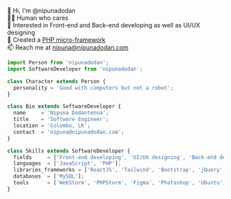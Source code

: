 👋 Hi, I'm @nipunadodan  
🧑🏻 Human who cares  
👀 Interested in Front-end and Back-end developing as well as UI/UX designing  
🙈 Created a [PHP micro-framework](https://github.com/nipunadodan/orange)  
📫 Reach me at nipuna@nipunadodan.com

```js
import Person from 'nipunadodan';
import SoftwareDeveloper from 'nipunadodan';

class Character extends Person {
  personality = 'Good with computers but not a robot';
}

class Bio extends SoftwareDeveloper {
  name     = 'Nipuna Dodantenna';
  title    = 'Software Engineer';
  location = 'Colombo, LK';
  contact  = 'nipuna@nipunadodan.com';
}

class Skills extends SoftwareDeveloper {
  fields     = ['Front-end developing', 'UI/UX designing', 'Back-end developing'];
  languages  = ['JavaScript', 'PHP'];
  libraries_frameworks = ['ReactJS', 'Tailwind', 'Bootstrap', 'jQuery', 'Laravel', 'Wordpress'];
  databases  = ['MySQL'];
  tools      = ['WebStorm', 'PHPStorm', 'Figma', 'Photoshop', 'Ubuntu'];
}
```

<!---
nipunadodan/nipunadodan is a ✨ special ✨ repository because its `README.md` (this file) appears on your GitHub profile.
You can click the Preview link to take a look at your changes.
--->
